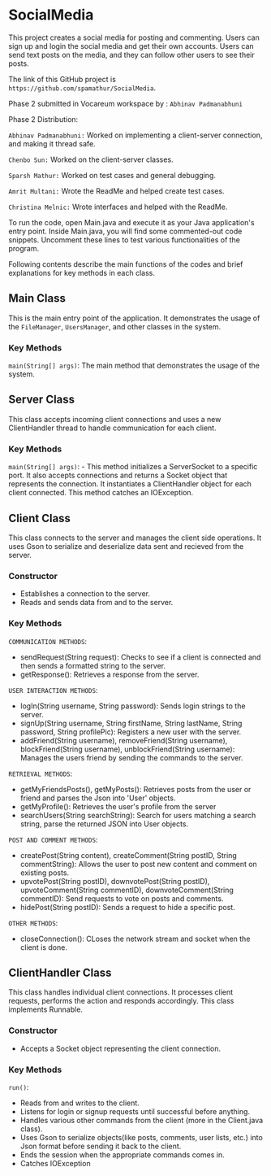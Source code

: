 # SocialMedia
This project creates a social media for posting and commenting. Users can sign up and login the social media and get their own accounts. Users can send text posts on the media, and they can follow other users to see their posts.

The link of this GitHub project is `https://github.com/spamathur/SocialMedia`.

Phase 2 submitted in Vocareum workspace by : `Abhinav Padmanabhuni`

Phase 2 Distribution: 

`Abhinav Padmanabhuni:`
Worked on implementing a client-server connection, and making it thread safe.


`Chenbo Sun:`
Worked on the client-server classes.

`Sparsh Mathur:`
Worked on test cases and general debugging.

`Amrit Multani:`
Wrote the ReadMe and helped create test cases.


`Christina Melnic:`
Wrote interfaces and helped with the ReadMe.


To run the code, open Main.java and execute it as your Java application's entry point. Inside Main.java, you will find some commented-out code snippets. Uncomment these lines to test various functionalities of the program.

Following contents describe the main functions of the codes and brief explanations for key methods in each class.

## Main Class

This is the main entry point of the application. It demonstrates the usage of the `FileManager`, `UsersManager`, and other classes in the system.

### Key Methods

`main(String[] args)`: The main method that demonstrates the usage of the system.

## Server Class

This class accepts incoming client connections and uses a new ClientHandler thread to handle communication for each client.

### Key Methods

`main(String[] args)`: - This method initializes a ServerSocket to a specific port. It also accepts connections and returns a Socket object that represents the connection. It instantiates a ClientHandler object for each client connected. This method catches an IOException.

## Client Class

This class connects to the server and manages the client side operations. It uses Gson to serialize and deserialize data sent and recieved from the server.

### Constructor
- Establishes a connection to the server.
- Reads and sends data from and to the server.

### Key Methods

`COMMUNICATION METHODS`:
- sendRequest(String request): Checks to see if a client is connected and then sends a formatted string to the server.
- getResponse(): Retrieves a response from the server.
  
`USER INTERACTION METHODS`:
- logIn(String username, String password): Sends login strings to the server.
- signUp(String username, String firstName, String lastName, String password, String profilePic): Registers a new user with the server.
- addFriend(String username), removeFriend(String username), blockFriend(String username), unblockFriend(String username): Manages the users friend by sending the commands to the server.
  
`RETRIEVAL METHODS`:
- getMyFriendsPosts(), getMyPosts(): Retrieves posts from the user or friend and parses the Json into 'User' objects.
- getMyProfile(): Retrieves the user's profile from the server
- searchUsers(String searchString): Search for users matching a search string, parse the returned JSON into User objects.
  
`POST AND COMMENT METHODS`:
- createPost(String content), createComment(String postID, String commentString): Allows the user to post new content and comment on existing posts.
- upvotePost(String postID), downvotePost(String postID), upvoteComment(String commentID), downvoteComment(String commentID): Send requests to vote on posts and comments.
- hidePost(String postID): Sends a request to hide a specific post.
  
`OTHER METHODS`:
- closeConnection(): CLoses the network stream and socket when the client is done.

## ClientHandler Class

This class handles individual client connections. It processes client requests, performs the action and responds accordingly. This class implements Runnable.

### Constructor
- Accepts a Socket object representing the client connection.

### Key Methods

`run()`:
-  Reads from and writes to the client.
-  Listens for login or signup requests until successful before anything.
-  Handles various other commands from the client (more in the Client.java class).
-  Uses Gson to serialize objects(like posts, comments, user lists, etc.) into Json format before sending it back to the client.
-  Ends the session when the appropriate commands comes in.
-  Catches IOException
